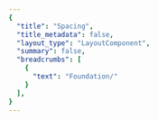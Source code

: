 ```yaml
---
{
  "title": "Spacing",
  "title_metadata": false,
  "layout_type": "LayoutComponent",
  "summary": false,
  "breadcrumbs": [
    {
      "text": "Foundation/"
    }
  ],
}
---
```


<cdr-doc-tabs :labels="['Overview', 'Guidelines']">
<template slot="Overview">
<cdr-doc-table-of-contents-shell>


Cedar provides easy-to-use, preset values to apply consistent spacing within and between components. Spacing tokens help maintain a cohesive visual style across all REI properties by:
- Stores pixel values that are converted to the proper spacing unit for web and native platforms 
- Specifies a hierarchical and semantically defined system

Spacing symbols are available within the Cedar UI Toolkit and directly reflect the token names in the code ensuring a more efficient handoff between design and development. 

<br> 
<hr>

Web and mobile spacing tokens have identical values but the naming pattern differs. For example, spacing token names are:
- **For Web:** cdr-space-one-and-a-half-x
- **For Android:** cdr_space_one_and_a_half_x
- **For iOS:** CdrSpaceOneAndAHalfX

<br>

<tokens-space>

## Default Spacing 
These spacing values are in use throughout Cedar components and design recommendations. Use these tokens to keep consistent spatial concepts.

<br>

</tokens-space>

<hr>
<br>

<tokens-space type="inset">

## Base Inset

Use to create a consistent space **within** the content container:
- All four sides have equal values
- Base Inset token value is 16 pixels 
- Options range from 2 pixels to 64 pixels
- Default spacing model
- Examples: <cdr-link :href="$withBase('/components/buttons/')">Buttons</cdr-link>, <cdr-link :href="$withBase('/components/data-tables/')">Data Tables</cdr-link>, and <cdr-link :href="$withBase('/components/tabs/')">Tabs</cdr-link> 

<br>

</tokens-space>

<hr>
<br>


<tokens-space type="inset-squish">

## Inset - Squish
Use to create a compact vertical space **within** the content container:
- Reduces top and bottom padding by 50% relative to left and right padding
- Options range from:
  - 0 to 32 pixels for top and bottom values
  - 2 pixels to 64 pixels for left and right values
- Compact spacing model, best used with stacking lists or menu items
- Examples: Compact versions for <cdr-link :href="$withBase('/components/accordion/')">Accordion</cdr-link> and <cdr-link :href="$withBase('/components/lists/')">Lists</cdr-link>

<br>

</tokens-space>

<hr>
<br>




<tokens-space type="inset-stretch">

## Inset - Stretch
Use to create an expanded vertical space **within** the content container:
- Increases top and bottom padding by 50% relative to left and right padding
- Options range from:
  - 4 pixels to 96 pixels for top and bottom values
  - 2 pixels to 64 pixels for left and right values
- Expanded spacing model, best used with multi-line input (textareas) or other form elements 
- Example: Large version for <cdr-link :href="$withBase('/components/input/')">Inputs</cdr-link>  

<br>

</tokens-space>

<br>
<hr>


</cdr-doc-table-of-contents-shell>
</template>



<template slot="Guidelines">
<cdr-doc-table-of-contents-shell>


The Cedar spacing system is based on 16px units. The scaling system uses fractions and multiples of the base size (16px). The result is easy to understand. Please note that 1 rem equals 10 pixels. 

<br>

| System Scale        | Pixel Values        | Rem Values        |
| :------------------ | :------------------ | :---------------- |
| 1/8 space           | 2px                 | 0.2rem            | 
| 1/4 space           | 4px                 | 0.4rem            | 
| 1/2 space           | 8px                 | 0.8rem            | 
| 3/4 space           | 12px                | 1.2rem            | 
| 1 space             | 16px                | 1.6rem            | 
| 1  1/2  spaces      | 24px                | 2.4rem            | 
| 2 spaces            | 32px                | 3.2rem            | 
| 4 spaces            | 64px                | 6.4rem            | 

<br>

### Inset

An inset is intended to provide space within the content container. It defines how the typography, images, icons, and any content is separated from the edge. Cedar provides different options for inset tokens:

<cdr-img class="cdr-doc-article-img" :src="$withBase(`/spacing/inset-options.gif`)" alt="examples demoing spacing of inset, inset squish, and inset stretch" />

<br>

### Inset - Base
The base `inset` tokens have all four sides matching in value, resulting in consistent space within the container. The base inset is 16px with options ranging from 2px to 64px. Names are tied to the base 16 and increase or decrease accordingly.

<cdr-img class="cdr-doc-article-img" :src="$withBase(`/spacing/inset.jpg`)" alt="inset examples"/>

<br>

### Inset - Squish
An `inset-squish` reduces top and bottom spacing by 50% relative to the default inset value, resulting in a vertically condensed visual display.

<cdr-img class="cdr-doc-article-img" :src="$withBase(`/spacing/inset-squish.gif`)" alt="inset squish examples"/>

<br>

### Inset - Stretch
An `inset-stretch` increases top and bottom spacing by 50% relative to the default inset value, resulting in a vertically expanded visual display.

<cdr-img class="cdr-doc-article-img" :src="$withBase(`/spacing/inset-stretch.gif`)" alt="inset stretch examples"/>

<br>
<hr>


</cdr-doc-table-of-contents-shell>
</template>

</cdr-doc-tabs>
